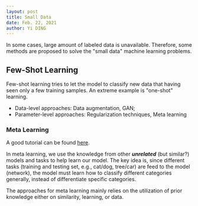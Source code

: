 ```yaml
---
layout: post
title: Small Data
date: Feb. 22, 2021
author: Yi DING
---
```


In some cases, large amount of labeled data is unavailable. Therefore, some methods are proposed to solve the "small data" machine learning problems.

## Few-Shot Learning

Few-shot learning tries to let the model to classify new data that having seen only a few training samples. An extreme example is "one-shot" learning.

* Data-level approaches: Data augmentation, GAN;
* Parameter-level approaches:  Regularization techniques, Meta learning

### Meta Learning

A good tutorial can be found [here](https://www.borealisai.com/en/blog/tutorial-2-few-shot-learning-and-meta-learning-i/).

In meta learning, we use the knowledge from other ***unrelated*** (but similar?) models and tasks to help learn our model. The key idea is, since different tasks (training and testing set, e.g., cat/dog, tree/car)  are feed to the model (network), the model must learn how to classify different categories generally, instead of differentiate specific categories.

The approaches for meta learning mainly relies on the utilization of prior knowledge either on similarity, learning, or data.

